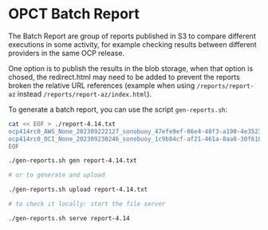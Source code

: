 # OPCT Batch Report

The Batch Report are group of reports published in S3 to compare
different executions in some activity, for example checking results
between different providers in the same OCP release.

One option is to publish the results in the blob storage, when
that option is chosed, the redirect.html may need to be added
to prevent the reports broken the relative URL references (example
when using `/reports/report-az` instead `/reports/report-az/index.html`).

To generate a batch report, you can use the script `gen-reports.sh`:

```bash
cat << EOF > ./report-4.14.txt
ocp414rc0_AWS_None_202309222127_sonobuoy_47efe9ef-06e4-48f3-a190-4e3523ff1ae0.tar.gz=ocp414rc0_AWS_None_202309222127
ocp414rc0_OCI_None_202309230246_sonobuoy_1c9b84cf-af21-461a-8aa8-30f6187b6641.tar.gz
EOF

./gen-reports.sh gen report-4.14.txt

# or to generate and upload

./gen-reports.sh upload report-4.14.txt

# to check it locally: start the file server

./gen-reports.sh serve report-4.14
```